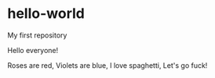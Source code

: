 # hello-world
My first repository

Hello everyone!

Roses are red,
Violets are blue,
I love spaghetti,
Let's go fuck!
